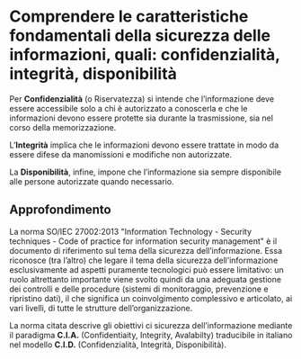 # Comprendere le caratteristiche fondamentali della sicurezza delle informazioni, quali: confidenzialità, integrità, disponibilità

Per **Confidenzialità** (o Riservatezza) si intende che l’informazione deve essere accessibile solo a chi è autorizzato a conoscerla e che le informazioni
devono essere protette sia durante la trasmissione, sia nel corso della memorizzazione.

L’**Integrità** implica che le informazioni devono essere trattate in modo da essere difese da manomissioni e modifiche non autorizzate.

La **Disponibilità**, infine, impone che l’informazione sia sempre disponibile alle persone autorizzate quando necessario.

## Approfondimento

La norma SO/IEC 27002:2013 "Information Technology - Security techniques - Code of practice for information security management" è il documento di
riferimento sul tema della sicurezza dell’informazione. Essa riconosce (tra l’altro) che legare il tema della sicurezza dell’informazione esclusivamente
ad aspetti puramente tecnologici può essere limitativo: un ruolo altrettanto importante viene svolto quindi da una adeguata gestione dei controlli e delle
procedure (sistemi di monitoraggio, prevenzione e ripristino dati), il che significa un coinvolgimento complessivo e articolato, ai vari livelli, di tutte
le strutture dell’organizzazione.

La norma citata descrive gli obiettivi ci sicurezza dell’informazione mediante il paradigma **C.I.A.** (Confidentiaity, Integrity, Avalabilty) traducibile in
italiano nel modello **C.I.D.** (Confidenzialità, Integrità, Disponibilità).
